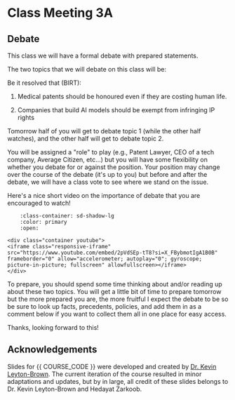 # Class Meeting 3A

## Debate

This class we will have a formal debate with prepared statements.

The two topics that we will debate on this class will be:

Be it resolved that (BIRT):

1. Medical patents should be honoured even if they are costing human life.

2. Companies that build AI models should be exempt from infringing IP rights

Tomorrow half of you will get to debate topic 1 (while the other half watches), and the other half will get to debate topic 2. 

You will be assigned a "role" to play (e.g., Patent Lawyer, CEO of a tech company, Average Citizen, etc...) but you will have some flexibility on whether you debate for or against the position. Your position may change over the course of the debate (it's up to you) but before and after the debate, we will have a class vote to see where we stand on the issue.

Here's a nice short video on the importance of debate that you are encouraged to watch!

```{dropdown} 1. Importance of Debate in Society
    :class-container: sd-shadow-lg
    :color: primary
    :open:

<div class="container youtube">
<iframe class="responsive-iframe" src="https://www.youtube.com/embed/2pVdSEp-tT8?si=X_FBybmotIgA1B0B" frameborder="0" allow="accelerometer; autoplay="0"; gyroscope; picture-in-picture; fullscreen" allowfullscreen></iframe>
</div>
```

To prepare, you should spend some time thinking about and/or reading up about these two topics. You will get a little bit of time to prepare tomorrow but the more prepared you are, the more fruitful I expect the debate to be so be sure to look up facts, precedents, policies, and add them in as a comment below if you want to collect them all in one place for easy access.

Thanks, looking forward to this!



<!-- 
## Class slides

Below are the slides from today's class embedded.
Feel free to download them to keep them locally, or leave them archived here and just bookmark them.
We will leave the website open even after the course is over for a reasonable number of years.

<div>
<iframe src="../../2024_S2_Class3B.pdf" width="100%" height="600px" frameBorder="0"> </iframe>
</div>

[Download the Slides from today](https://github.com/ubc-cs/cpsc430/raw/main/files/2024_S2_Class3B.pdf)

## Important links for today:
 -->


## Acknowledgements

Slides for {{ COURSE_CODE }} were developed and created by [Dr. Kevin Leyton-Brown](https://www.cs.ubc.ca/~kevinlb/). The current iteration of the course resulted in minor adaptations and updates, but by in large, all credit of these slides belongs to Dr. Kevin Leyton-Brown and Hedayat Zarkoob.